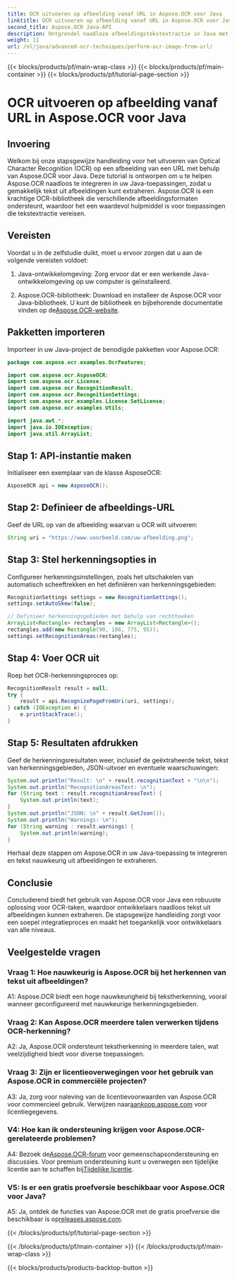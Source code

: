 ```yaml
---
title: OCR uitvoeren op afbeelding vanaf URL in Aspose.OCR voor Java
linktitle: OCR uitvoeren op afbeelding vanaf URL in Aspose.OCR voor Java
second_title: Aspose.OCR Java-API
description: Ontgrendel naadloze afbeeldingstekstextractie in Java met Aspose.OCR. Hoge nauwkeurigheid OCR met eenvoudige integratie.
weight: 11
url: /nl/java/advanced-ocr-techniques/perform-ocr-image-from-url/
---
```


{{< blocks/products/pf/main-wrap-class >}}
{{< blocks/products/pf/main-container >}}
{{< blocks/products/pf/tutorial-page-section >}}

# OCR uitvoeren op afbeelding vanaf URL in Aspose.OCR voor Java

## Invoering

Welkom bij onze stapsgewijze handleiding voor het uitvoeren van Optical Character Recognition (OCR) op een afbeelding van een URL met behulp van Aspose.OCR voor Java. Deze tutorial is ontworpen om u te helpen Aspose.OCR naadloos te integreren in uw Java-toepassingen, zodat u gemakkelijk tekst uit afbeeldingen kunt extraheren. Aspose.OCR is een krachtige OCR-bibliotheek die verschillende afbeeldingsformaten ondersteunt, waardoor het een waardevol hulpmiddel is voor toepassingen die tekstextractie vereisen.

## Vereisten

Voordat u in de zelfstudie duikt, moet u ervoor zorgen dat u aan de volgende vereisten voldoet:

1. Java-ontwikkelomgeving: Zorg ervoor dat er een werkende Java-ontwikkelomgeving op uw computer is geïnstalleerd.

2.  Aspose.OCR-bibliotheek: Download en installeer de Aspose.OCR voor Java-bibliotheek. U kunt de bibliotheek en bijbehorende documentatie vinden op de[Aspose.OCR-website](https://reference.aspose.com/ocr/java/).

## Pakketten importeren

Importeer in uw Java-project de benodigde pakketten voor Aspose.OCR:

```java
package com.aspose.ocr.examples.OcrFeatures;

import com.aspose.ocr.AsposeOCR;
import com.aspose.ocr.License;
import com.aspose.ocr.RecognitionResult;
import com.aspose.ocr.RecognitionSettings;
import com.aspose.ocr.examples.License.SetLicense;
import com.aspose.ocr.examples.Utils;

import java.awt.*;
import java.io.IOException;
import java.util.ArrayList;
```

## Stap 1: API-instantie maken

Initialiseer een exemplaar van de klasse AsposeOCR:

```java
AsposeOCR api = new AsposeOCR();
```

## Stap 2: Definieer de afbeeldings-URL

Geef de URL op van de afbeelding waarvan u OCR wilt uitvoeren:

```java
String uri = "https://www.voorbeeld.com/uw-afbeelding.png";
```

## Stap 3: Stel herkenningsopties in

Configureer herkenningsinstellingen, zoals het uitschakelen van automatisch scheeftrekken en het definiëren van herkenningsgebieden:

```java
RecognitionSettings settings = new RecognitionSettings();
settings.setAutoSkew(false);

// Definieer herkenningsgebieden met behulp van rechthoeken
ArrayList<Rectangle> rectangles = new ArrayList<Rectangle>();
rectangles.add(new Rectangle(90, 186, 775, 95));
settings.setRecognitionAreas(rectangles);
```

## Stap 4: Voer OCR uit

Roep het OCR-herkenningsproces op:

```java
RecognitionResult result = null;
try {
    result = api.RecognizePageFromUri(uri, settings);
} catch (IOException e) {
    e.printStackTrace();
}
```

## Stap 5: Resultaten afdrukken

Geef de herkenningsresultaten weer, inclusief de geëxtraheerde tekst, tekst van herkenningsgebieden, JSON-uitvoer en eventuele waarschuwingen:

```java
System.out.println("Result: \n" + result.recognitionText + "\n\n");
System.out.println("RecognitionAreasText: \n");
for (String text : result.recognitionAreasText) {
    System.out.println(text);
}
System.out.println("JSON: \n" + result.GetJson());
System.out.println("Warnings: \n");
for (String warning : result.warnings) {
    System.out.println(warning);
}
```

Herhaal deze stappen om Aspose.OCR in uw Java-toepassing te integreren en tekst nauwkeurig uit afbeeldingen te extraheren.

## Conclusie

Concluderend biedt het gebruik van Aspose.OCR voor Java een robuuste oplossing voor OCR-taken, waardoor ontwikkelaars naadloos tekst uit afbeeldingen kunnen extraheren. De stapsgewijze handleiding zorgt voor een soepel integratieproces en maakt het toegankelijk voor ontwikkelaars van alle niveaus.

## Veelgestelde vragen

### Vraag 1: Hoe nauwkeurig is Aspose.OCR bij het herkennen van tekst uit afbeeldingen?

A1: Aspose.OCR biedt een hoge nauwkeurigheid bij tekstherkenning, vooral wanneer geconfigureerd met nauwkeurige herkenningsgebieden.

### Vraag 2: Kan Aspose.OCR meerdere talen verwerken tijdens OCR-herkenning?

A2: Ja, Aspose.OCR ondersteunt tekstherkenning in meerdere talen, wat veelzijdigheid biedt voor diverse toepassingen.

### Vraag 3: Zijn er licentieoverwegingen voor het gebruik van Aspose.OCR in commerciële projecten?

A3: Ja, zorg voor naleving van de licentievoorwaarden van Aspose.OCR voor commercieel gebruik. Verwijzen naar[aankoop.aspose.com](https://purchase.aspose.com/buy) voor licentiegegevens.

### V4: Hoe kan ik ondersteuning krijgen voor Aspose.OCR-gerelateerde problemen?

 A4: Bezoek de[Aspose.OCR-forum](https://forum.aspose.com/c/ocr/16) voor gemeenschapsondersteuning en discussies. Voor premium ondersteuning kunt u overwegen een tijdelijke licentie aan te schaffen bij[Tijdelijke licentie](https://purchase.aspose.com/temporary-license/).

### V5: Is er een gratis proefversie beschikbaar voor Aspose.OCR voor Java?

 A5: Ja, ontdek de functies van Aspose.OCR met de gratis proefversie die beschikbaar is op[releases.aspose.com](https://releases.aspose.com/).

{{< /blocks/products/pf/tutorial-page-section >}}

{{< /blocks/products/pf/main-container >}}
{{< /blocks/products/pf/main-wrap-class >}}

{{< blocks/products/products-backtop-button >}}
